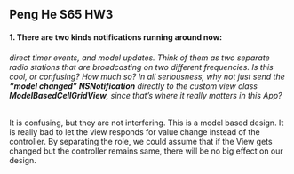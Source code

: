 ## Peng He S65 HW3

#### 1. There are two kinds notifications running around now: 
###### direct timer events, and model updates. Think of them as two separate radio stations that are broadcasting on two different frequencies. Is this cool, or confusing? How much so? In all seriousness, why not just send the **“model changed” NSNotification** directly to the custom view class **ModelBasedCellGridView**, since that’s where it really matters in this App?

It is confusing, but they are not interfering. This is a model based design. It is really bad to let the view responds for value change instead of the controller. By separating the role, we could assume that if the View gets changed but the controller remains same, there will be no big effect on our design. 
